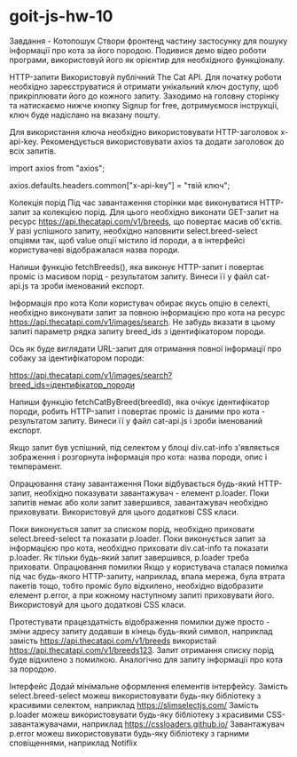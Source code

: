 # goit-js-hw-10

Завдання - Котопошук Створи фронтенд частину застосунку для пошуку інформації
про кота за його породою. Подивися демо відео роботи програми, використовуй його
як орієнтир для необхідного функціоналу.

HTTP-запити Використовуй публічний The Cat API. Для початку роботи необхідно
зареєструватися й отримати унікальний ключ доступу, щоб прикріплювати його до
кожного запиту. Заходимо на головну сторінку та натискаємо нижче кнопку Signup
for free, дотримуємося інструкції, ключ буде надіслано на вказану пошту.

Для використання ключа необхідно використовувати HTTP-заголовок x-api-key.
Рекомендується використовувати axios та додати заголовок до всіх запитів.

import axios from "axios";

axios.defaults.headers.common["x-api-key"] = "твій ключ";

Колекція порід Під час завантаження сторінки має виконуватися HTTP-запит за
колекцією порід. Для цього необхідно виконати GET-запит на ресурс
https://api.thecatapi.com/v1/breeds, що повертає масив об'єктів. У разі
успішного запиту, необхідно наповнити select.breed-select опціями так, щоб value
опції містило id породи, а в інтерфейсі користувачеві відображалася назва
породи.

Напиши функцію fetchBreeds(), яка виконує HTTP-запит і повертає проміс із
масивом порід - результатом запиту. Винеси її у файл cat-api.js та зроби
іменований експорт.

Інформація про кота Коли користувач обирає якусь опцію в селекті, необхідно
виконувати запит за повною інформацією про кота на ресурс
https://api.thecatapi.com/v1/images/search. Не забудь вказати в цьому запиті
параметр рядка запиту breed_ids з ідентифікатором породи.

Ось як буде виглядати URL-запит для отримання повної інформації про собаку за
ідентифікатором породи:

https://api.thecatapi.com/v1/images/search?breed_ids=ідентифікатор_породи

Напиши функцію fetchCatByBreed(breedId), яка очікує ідентифікатор породи, робить
HTTP-запит і повертає проміс із даними про кота - результатом запиту. Винеси її
у файл cat-api.js і зроби іменований експорт.

Якщо запит був успішний, під селектом у блоці div.cat-info з'являється
зображення і розгорнута інформація про кота: назва породи, опис і темперамент.

Опрацювання стану завантаження Поки відбувається будь-який HTTP-запит, необхідно
показувати завантажувач - елемент p.loader. Поки запитів немає або коли запит
завершився, завантажувач необхідно приховувати. Використовуй для цього додаткові
CSS класи.

Поки виконується запит за списком порід, необхідно приховати select.breed-select
та показати p.loader. Поки виконується запит за інформацією про кота, необхідно
приховати div.cat-info та показати p.loader. Як тільки будь-який запит
завершився, p.loader треба приховати. Опрацювання помилки Якщо у користувача
сталася помилка під час будь-якого HTTP-запиту, наприклад, впала мережа, була
втрата пакетів тощо, тобто проміс було відхилено, необхідно відобразити елемент
p.error, а при кожному наступному запиті приховувати його. Використовуй для
цього додаткові CSS класи.

Протестувати працездатність відображення помилки дуже просто - зміни адресу
запиту додавши в кінець будь-який символ, наприклад замість
https://api.thecatapi.com/v1/breeds використай
https://api.thecatapi.com/v1/breeds123. Запит отримання списку порід буде
відхилено з помилкою. Аналогічно для запиту інформації про кота за породою.

Інтерфейс Додай мінімальне оформлення елементів інтерфейсу. Замість
select.breed-select можеш використовувати будь-яку бібліотеку з красивими
селектом, наприклад https://slimselectjs.com/ Замість p.loader можеш
використовувати будь-яку бібліотеку з красивими CSS-завантажувачами, наприклад
https://cssloaders.github.io/ Завантажувач p.error можеш використовувати
будь-яку бібліотеку з гарними сповіщеннями, наприклад Notiflix
